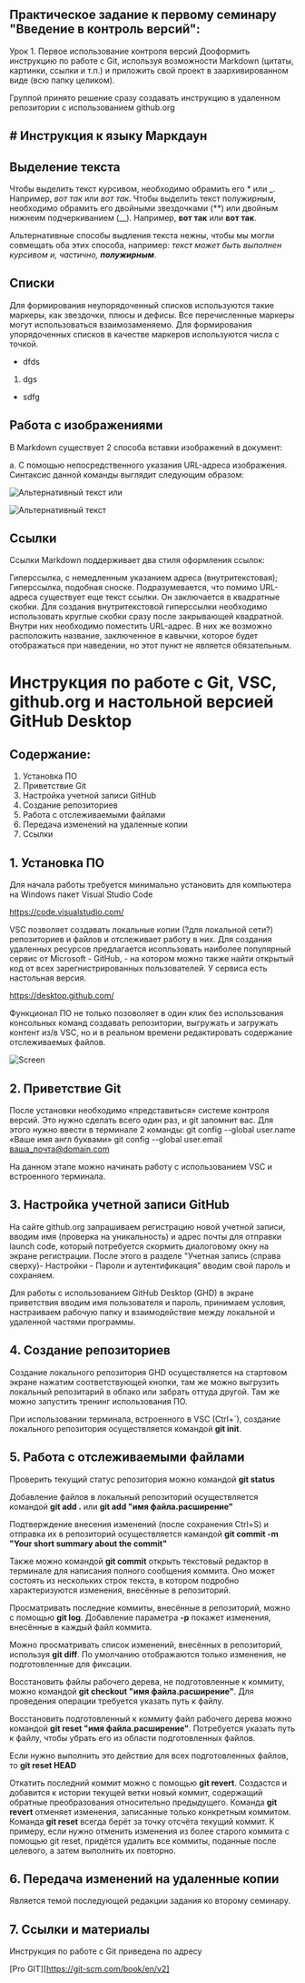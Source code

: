 ## Практическое задание к первому семинару "Введение в контроль версий": 

Урок 1. Первое использование контроля версий 
Дооформить инструкцию по работе с Git, используя возможности Markdown (цитаты, картинки, ссылки и т.п.) и приложить свой проект в заархивированном виде (всю папку целиком). 

Группой принято решение сразу создавать инструкцию в удаленном репозитории с использованием github.org

## # Инструкция к языку Маркдаун

## Выделение текста

Чтобы выделить текст курсивом, необходимо обрамить его * или _. Например, *вот так* или _вот так_.
Чтобы выделить текст полужирным, необходимо обрамить его двойными звездочками (**) или двойным нижнеим подчеркиванием (__). Например, **вот так** или __вот так__.

Альтернативные способы выдления текста нежны, чтобы мы могли совмещать оба этих способа, например: _текст может быть выполнен курсивом и, частично, **полужирным**_.

## Списки

Для формирования неупорядоченный списков используются такие маркеры, как звездочки, плюсы и дефисы. Все перечисленные маркеры могут использоваться взаимозаменяемо. Для формирования упорядоченных списков в качестве маркеров используются числа с точкой.
* dfds
1. dgs
+ sdfg

## Работа с изображениями

В Markdown существует 2 способа вставки изображений в документ:

a. С помощью непосредственного указания URL-адреса изображения. Синтаксис данной команды выглядит следующим образом:

![Альтернативный текст](/путь/к/изображению.jpg)
или

![Альтернативный текст](/путь/к/изображению.jpg "Подсказка")


## Ссылки

Ссылки
Markdown поддерживает два стиля оформления ссылок:

Гиперссылка, с немедленным указанием адреса (внутритекстовая);
Гиперссылка, подобная сноске.
Подразумевается, что помимо URL-адреса существует еще текст ссылки. Он заключается в квадратные скобки. Для создания внутритекстовой гиперссылки необходимо использовать круглые скобки сразу после закрывающей квадратной. Внутри них необходимо поместить URL-адрес. В них же возможно расположить название, заключенное в кавычки, которое будет отображаться при наведении, но этот пункт не является обязательным.

# Инструкция по работе с Git, VSC, github.org и настольной версией GitHub Desktop

## Содержание:
1. Установка ПО
2. Приветствие Git
3. Настройка учетной записи GitHub
4. Создание репозиториев
5. Работа с отслеживаемыми файлами
6. Передача изменений на удаленные копии
7. Ссылки


## 1. Установка ПО
Для начала работы требуется минимально установить для компьютера на Windows пакет Visual Studio Code

https://code.visualstudio.com/

VSC позволяет создавать локальные копии (?для локальной сети?) репозиториев и файлов и отслеживает работу в них. Для создания удаленных ресурсов предлагается исопльзовать наиболее популярный сервис от Microsoft - GitHub, - на котором можно также найти открытый код от всех зарегнистрированных пользователей. У сервиса есть настольная версия.

https://desktop.github.com/

Функционал ПО не только позоволяет в один клик без использования консольных команд создавать репозитории, выгружать и загружать контент из/в VSC, но и в реальном времени редактировать содержание отслеживаемых файлов.

![Screen](C:\Users\User\Downloads\1.png)

## 2. Приветствие Git

После установки необходимо «представиться» системе контроля версий. Это нужно сделать всего один раз, и git запомнит вас. Для этого нужно ввести в терминале 2 команды:
git config --global user.name «Ваше имя англ буквами»
git config --global user.email ваша_почта@domain.com

На данном этапе можно начинать работу с использованием VSC и встроенного терминала.

## 3. Настройка учетной записи GitHub

На сайте github.org запрашиваем регистрацию новой учетной записи, вводим имя (проверка на уникальность) и адрес почты для отправки launch code, который потребуется скормить диалоговому окну на экране регистрации. После этого в разделе "Учетная запись (справа сверху)- Настройки - Пароли и аутентификация" вводим свой пароль и сохраняем.

Для работы с использованием GitHub Desktop (GHD) в экране приветствия вводим имя пользователя и пароль, принимаем условия, настраиваем рабочую папку и взаимодействие между локальной и удаленной частями программы. 

## 4. Создание репозиториев

Создание локального репозитория GHD осуществляется на стартовом экране нажатим соответствующей кнопки, там же можно выгрузить локальный репозитарий в облако или забрать оттуда другой. Там же можно запустить тренинг использования ПО.

При использовании терминала, встроенного в VSC (Ctrl+`), создание локального репозитория осуществляется командой **git init**.

## 5. Работа с отслеживаемыми файлами

Проверить текущий статус репозитория можно командой **git status**

Добавление файлов в локальный репозиторий осуществляется командой **git add .**
или **git add "имя файла.расширение"**

Подтверждение внесения изменений (после сохранения Ctrl+S) и отправка их в репозиторий осуществляется камандой __git commit -m "Your short summary about the commit"__

Также можно командой **git commit** открыть текстовый редактор в терминале для написания полного сообщения коммита. Оно может состоять из нескольких строк текста, в котором подробно характеризуются изменения, внесённые в репозиторий.

Просматривать последние коммиты, внесённые в репозиторий, можно с помощью **git log**. Добавление параметра **-p** покажет изменения, внесённые в каждый файл коммита.

Можно просматривать список изменений, внесённых в репозиторий, используя  **git diff**. По умолчанию отображаются только изменения, не подготовленные для фиксации.

Восстановить файлы рабочего дерева, не подготовленные к коммиту, можно командой **git checkout "имя файла.расширение"**. Для проведения операции требуется указать путь к файлу.

Восстановить подготовленный к коммиту файл рабочего дерева можно командой **git  reset "имя файла.расширение"**. Потребуется указать путь к файлу, чтобы убрать его из области подготовленных файлов. 

Если нужно выполнить это действие для всех подготовленных файлов, то **git reset HEAD**

Откатить последний коммит можно с помощью **git revert**. Создастся и добавится к истории текущей ветки новый коммит, содержащий обратные преобразования относительно предыдущего. Команда **git revert** отменяет изменения, записанные только конкретным коммитом. Команда **git reset** всегда берёт за точку отсчёта текущий коммит. К примеру, если нужно отменить изменения из более старого коммита с помощью git reset, придётся удалить все коммиты, поданные после целевого, а затем выполнить их повторно.

## 6. Передача изменений на удаленные копии 

Является темой последующей редакции задания ко второму семинару.

## 7. Ссылки и материалы 

Инструкция по работе с Git приведена по адресу 

[Pro GIT][https://git-scm.com/book/en/v2]


